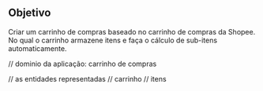 ## Objetivo

Criar um carrinho de compras baseado no carrinho de compras da Shopee. 
No qual o carrinho armazene itens e faça o cálculo de sub-itens automaticamente.

// dominio da aplicação: carrinho de compras

// as entidades representadas
// carrinho
// itens